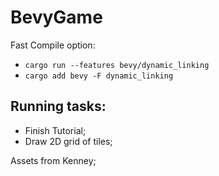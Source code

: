 # BevyGame

Fast Compile option:
- ``cargo run --features bevy/dynamic_linking``
- ``cargo add bevy -F dynamic_linking``


## Running tasks:
- Finish Tutorial;
- Draw 2D grid of tiles;


Assets from Kenney;